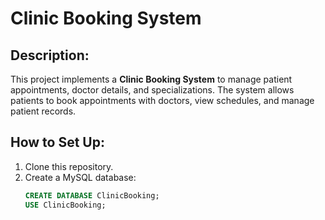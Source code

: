 # Clinic Booking System

## Description:
This project implements a **Clinic Booking System** to manage patient appointments, doctor details, and specializations. The system allows patients to book appointments with doctors, view schedules, and manage patient records.

## How to Set Up:
1. Clone this repository.
2. Create a MySQL database:
   ```sql
   CREATE DATABASE ClinicBooking;
   USE ClinicBooking;
